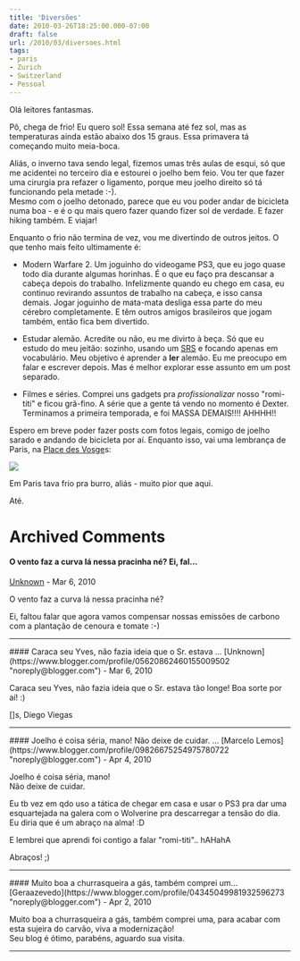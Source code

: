 ```yaml
---
title: 'Diversões'
date: 2010-03-26T18:25:00.000-07:00
draft: false
url: /2010/03/diversoes.html
tags: 
- paris
- Zurich
- Switzerland
- Pessoal
---
```


  

Olá leitores fantasmas.

  

Pô, chega de frio! Eu quero sol! Essa semana até fez sol, mas as temperaturas ainda estão abaixo dos 15 graus. Essa primavera tá começando muito meia-boca.  
  
Aliás, o inverno tava sendo legal, fizemos umas três aulas de esqui, só que me acidentei no terceiro dia e estourei o joelho bem feio. Vou ter que fazer uma cirurgia pra refazer o ligamento, porque meu joelho direito só tá funcionando pela metade :-).  
Mesmo com o joelho detonado, parece que eu vou poder andar de bicicleta numa boa - e é o qu mais quero fazer quando fizer sol de verdade. E fazer hiking também. E viajar!  
  
Enquanto o frio não termina de vez, vou me divertindo de outros jeitos. O que tenho mais feito ultimamente é:  

*   Modern Warfare 2. Um joguinho do videogame PS3, que eu jogo quase todo dia durante algumas horinhas. É o que eu faço pra descansar a cabeça depois do trabalho. Infelizmente quando eu chego em casa, eu continuo revirando assuntos de trabalho na cabeça, e isso cansa demais. Jogar joguinho de mata-mata desliga essa parte do meu cérebro completamente. E têm outros amigos brasileiros que jogam também, então fica bem divertido.  
      
    
*   Estudar alemão. Acredite ou não, eu me divirto à beça. Só que eu estudo do meu jeitão: sozinho, usando um [SRS](http://en.wikipedia.org/wiki/Spaced_repetition) e focando apenas em vocabulário. Meu objetivo é aprender a **ler** alemão. Eu me preocupo em falar e escrever depois. Mas é melhor explorar esse assunto em um post separado.  
      
    
*   Filmes e séries. Comprei uns gadgets pra _profissionalizar_ nosso "romi-titi" e ficou grã-fino. A série que a gente tá vendo no momento é Dexter. Terminamos a primeira temporada, e foi MASSA DEMAIS!!!! AHHHH!!

Espero em breve poder fazer posts com fotos legais, comigo de joelho sarado e andando de bicicleta por aí. Enquanto isso, vai uma lembrança de Paris, na [Place des Vosge](http://en.wikipedia.org/wiki/Place_des_Vosges)s:

  

![](https://blogger.googleusercontent.com/img/b/R29vZ2xl/AVvXsEg4pdd9Cz3_5ebWm2u8Jy0ueJ4J6gUKmjQ8AcXmOsLpLTfe8XO2lGvNckPgPPxWCqplLh_WJN7Owmw3X-g4jnyT00zNBU_CM1o0sUF-VrscuJaXCC2iPf4kUT0G9TohgRg_Jj-oGZZ9QDM/s720/2010-03-07%2015.41.37.jpg)

  

Em Paris tava frio pra burro, aliás - muito pior que aqui.

  

Até.
# Archived Comments

#### O vento faz a curva lá nessa pracinha né? Ei, fal...
[Unknown](https://www.blogger.com/profile/07808156823457361025 "noreply@blogger.com") - <time datetime="2010-03-27T11:13:50.165-07:00">Mar 6, 2010</time>

O vento faz a curva lá nessa pracinha né?  
  
Ei, faltou falar que agora vamos compensar nossas emissões de carbono com a plantação de cenoura e tomate :-)
<hr />
#### Caraca seu Yves, não fazia ideia que o Sr. estava ...
[Unknown](https://www.blogger.com/profile/05620862460155009502 "noreply@blogger.com") - <time datetime="2010-03-27T13:05:24.912-07:00">Mar 6, 2010</time>

Caraca seu Yves, não fazia ideia que o Sr. estava tão longe! Boa sorte por aí! :)  
  
\[\]s, Diego Viegas
<hr />
#### Joelho é coisa séria, mano! Não deixe de cuidar. ...
[Marcelo Lemos](https://www.blogger.com/profile/09826675254975780722 "noreply@blogger.com") - <time datetime="2010-04-01T13:36:22.624-07:00">Apr 4, 2010</time>

Joelho é coisa séria, mano!  
Não deixe de cuidar.  
  
Eu tb vez em qdo uso a tática de chegar em casa e usar o PS3 pra dar uma esquartejada na galera com o Wolverine pra descarregar a tensão do dia. Eu diria que é um abraço na alma! :D  
  
E lembrei que aprendi foi contigo a falar "romi-titi".. hAHahA  
  
Abraços! ;)
<hr />
#### Muito boa a churrasqueira a gás, também comprei um...
[Geraazevedo](https://www.blogger.com/profile/04345049981932596273 "noreply@blogger.com") - <time datetime="2010-04-13T08:07:51.682-07:00">Apr 2, 2010</time>

Muito boa a churrasqueira a gás, também comprei uma, para acabar com esta sujeira do carvão, viva a modernização!  
Seu blog é ótimo, parabéns, aguardo sua visita.
<hr />
